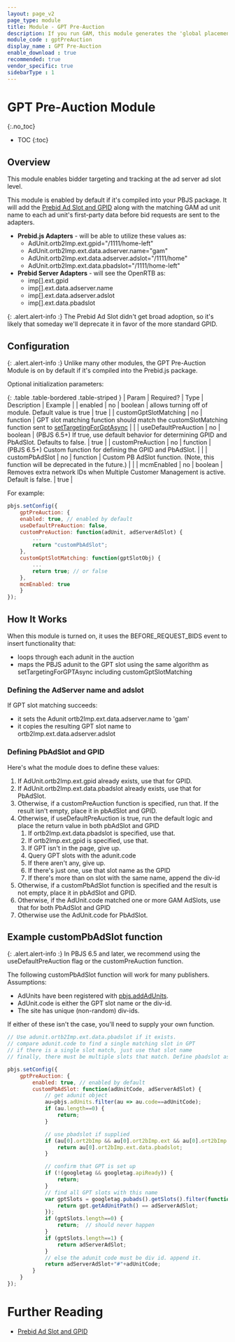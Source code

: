 ```yaml
---
layout: page_v2
page_type: module
title: Module - GPT Pre-Auction
description: If you run GAM, this module generates the 'global placement id' that's becoming required for successful auctions.
module_code : gptPreAuction
display_name : GPT Pre-Auction
enable_download : true
recommended: true
vendor_specific: true
sidebarType : 1
---
```


# GPT Pre-Auction Module

{:.no_toc}

* TOC
{:toc}

## Overview

This module enables bidder targeting and tracking at the ad server ad slot level.

This module is enabled by default if it's compiled into your PBJS package. It will add the [Prebid Ad Slot and GPID](/features/pbAdSlot.html) along with the matching GAM ad unit name to each ad unit's first-party data before bid requests are sent to the adapters.

* **Prebid.js Adapters** - will be able to utilize these values as:
  * AdUnit.ortb2Imp.ext.gpid="/1111/home-left"
  * AdUnit.ortb2Imp.ext.data.adserver.name="gam"
  * AdUnit.ortb2Imp.ext.data.adserver.adslot="/1111/home"
  * AdUnit.ortb2Imp.ext.data.pbadslot="/1111/home-left"
* **Prebid Server Adapters** - will see the OpenRTB as:
  * imp[].ext.gpid
  * imp[].ext.data.adserver.name
  * imp[].ext.data.adserver.adslot
  * imp[].ext.data.pbadslot

{: .alert.alert-info :}
The Prebid Ad Slot didn't get broad adoption, so it's likely that
someday we'll deprecate it in favor of the more standard GPID.

## Configuration

{: .alert.alert-info :}
Unlike many other modules, the GPT Pre-Auction Module is on by default if it's compiled
into the Prebid.js package.

Optional initialization parameters:

{: .table .table-bordered .table-striped }
| Param | Required? | Type | Description | Example |
| enabled | no | boolean | allows turning off of module. Default value is true | true |
| customGptSlotMatching | no | function | GPT slot matching function should match the customSlotMatching function sent to [setTargetingForGptAsync](/dev-docs/publisher-api-reference/setTargetingForGPTAsync.html) | |
| useDefaultPreAuction | no | boolean | (PBJS 6.5+) If true, use default behavior for determining GPID and PbAdSlot. Defaults to false. | true |
| customPreAuction | no | function | (PBJS 6.5+) Custom function for defining the GPID and PbAdSlot. | |
| customPbAdSlot | no | function | Custom PB AdSlot function. (Note, this function will be deprecated in the future.) | |
| mcmEnabled | no | boolean | Removes extra network IDs when Multiple Customer Management is active. Default is false. | true |

For example:

```javascript
pbjs.setConfig({
    gptPreAuction: {
    enabled: true, // enabled by default
    useDefaultPreAuction: false,
    customPreAuction: function(adUnit, adServerAdSlot) {
        ...
        return "customPbAdSlot";
    },
    customGptSlotMatching: function(gptSlotObj) {
        ...
        return true; // or false
    },
    mcmEnabled: true
    }
});
```

## How It Works

When this module is turned on, it uses the BEFORE_REQUEST_BIDS event to insert functionality that:

* loops through each adunit in the auction
* maps the PBJS adunit to the GPT slot using the same algorithm as setTargetingForGPTAsync including customGptSlotMatching

### Defining the AdServer name and adslot

If GPT slot matching succeeds:

* it sets the Adunit ortb2Imp.ext.data.adserver.name to 'gam'
* it copies the resulting GPT slot name to ortb2Imp.ext.data.adserver.adslot

### Defining PbAdSlot and GPID

Here's what the module does to define these values:

1. If AdUnit.ortb2Imp.ext.gpid already exists, use that for GPID.
1. If AdUnit.ortb2Imp.ext.data.pbadslot already exists, use that for PbAdSlot.
1. Otherwise, if a customPreAuction function is specified, run that. If the result isn't empty, place it in pbAdSlot and GPID.
1. Otherwise, if useDefaultPreAuction is true, run the default logic and place the return value in both pbAdSlot and GPID
    1. If ortb2Imp.ext.data.pbadslot is specified, use that.
    1. If ortb2Imp.ext.gpid is specified, use that.
    1. If GPT isn't in the page, give up.
    1. Query GPT slots with the adunit.code
    1. If there aren't any, give up.
    1. If there's just one, use that slot name as the GPID
    1. If there's more than on slot with the same name, append the div-id
1. Otherwise, if a customPbAdSlot function is specified and the result is not empty, place it in pbAdSlot and GPID.
1. Otherwise, if the AdUnit.code matched one or more GAM AdSlots, use that for both PbAdSlot and GPID
1. Otherwise use the AdUnit.code for PbAdSlot.

## Example customPbAdSlot function

{: .alert.alert-info :}
In PBJS 6.5 and later, we recommend using the useDefaultPreAuction flag or the customPreAuction function.

The following customPbAdSlot function will work for many publishers. Assumptions:

* AdUnits have been registered with [pbjs.addAdUnits](/dev-docs/publisher-api-reference/addAdUnits.html).
* AdUnit.code is either the GPT slot name or the div-id.
* The site has unique (non-random) div-ids.

If either of these isn't the case, you'll need to supply your own function.

```javascript
// Use adunit.ortb2Imp.ext.data.pbadslot if it exists.
// compare adunit.code to find a single matching slot in GPT
// if there is a single slot match, just use that slot name
// finally, there must be multiple slots that match. Define pbadslot as slot#div

pbjs.setConfig({
    gptPreAuction: {
        enabled: true, // enabled by default
        customPbAdSlot: function(adUnitCode, adServerAdSlot) {
            // get adunit object
            au=pbjs.adUnits.filter(au => au.code==adUnitCode);
            if (au.length==0) {
                return;
            }

            // use pbadslot if supplied
            if (au[0].ort2bImp && au[0].ort2bImp.ext && au[0].ort2bImp.ext.data && au[0].ort2bImp.ext.data.pbadslot) {
                return au[0].ort2bImp.ext.data.pbadslot;
            }

            // confirm that GPT is set up
            if (!(googletag && googletag.apiReady)) {
                return;
            }
            // find all GPT slots with this name
            var gptSlots = googletag.pubads().getSlots().filter(function(gpt) {
                return gpt.getAdUnitPath() == adServerAdSlot;
            });
            if (gptSlots.length==0) {
                return;  // should never happen
            }
            if (gptSlots.length==1) {
                return adServerAdSlot;
            }
            // else the adunit code must be div id. append it.
            return adServerAdSlot+"#"+adUnitCode;
        }
    }
});
```

# Further Reading

* [Prebid Ad Slot and GPID](/features/pbAdSlot.html)
